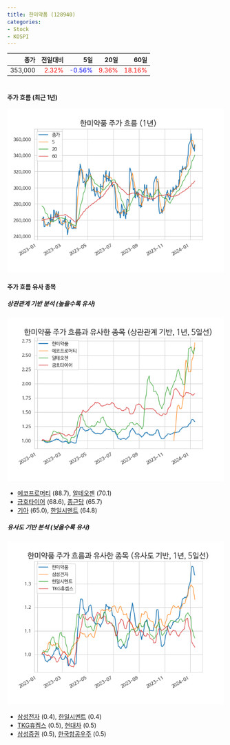 ```yaml
---
title: 한미약품 (128940)
categories:
- Stock
- KOSPI
---
```


|종가|전일대비|5일|20일|60일|
|---:|-------:|--:|---:|---:|
|353,000|<span style="color: red">2.32%</span>|<span style="color: blue">-0.56%</span>|<span style="color: red">9.36%</span>|<span style="color: red">18.16%</span>|

<!-- more -->
#
#### 주가 흐름 (최근 1년)
![128940](/assets/images/stock/128940.png)


#### 주가 흐름 유사 종목


##### 상관관계 기반 분석 (높을수록 유사)
![128940](/assets/images/stock/128940_corr.png)
- [에코프로머티](/450080/) (88.7), [알테오젠](/196170/) (70.1)
- [금호타이어](/073240/) (68.6), [종근당](/185750/) (65.7)
- [기아](/000270/) (65.0), [한일시멘트](/300720/) (64.8)


##### 유사도 기반 분석 (낮을수록 유사)	
![128940](/assets/images/stock/128940_sim.png)
- [삼성전자](/005930/) (0.4), [한일시멘트](/300720/) (0.4)
- [TKG휴켐스](/069260/) (0.5), [현대차](/005380/) (0.5)
- [삼성증권](/016360/) (0.5), [한국항공우주](/047810/) (0.5)